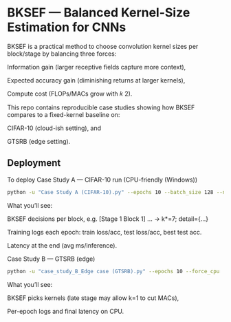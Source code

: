 
# BKSEF — Balanced Kernel-Size Estimation for CNNs

BKSEF is a practical method to choose convolution kernel sizes per block/stage by balancing three forces:

Information gain (larger receptive fields capture more context),

Expected accuracy gain (diminishing returns at larger kernels),

Compute cost (FLOPs/MACs grow with 
𝑘
2).

This repo contains reproducible case studies showing how BKSEF compares to a fixed-kernel baseline on:

CIFAR-10 (cloud-ish setting), and

GTSRB (edge setting). 


## Deployment

To deploy Case Study A — CIFAR-10 run (CPU-friendly (Windows))

```bash
python -u "Case Study A (CIFAR-10).py" --epochs 10 --batch_size 128 --no_cuda

```

What you’ll see:

BKSEF decisions per block, e.g. [Stage 1 Block 1] ... -> k*=7; detail={...}

Training logs each epoch: train loss/acc, test loss/acc, best test acc.

Latency at the end (avg ms/inference).

Case Study B — GTSRB (edge)
```bash
python -u "case_study_B_Edge case (GTSRB).py" --epochs 10 --force_cpu

```
What you’ll see:

BKSEF picks kernels (late stage may allow k=1 to cut MACs),

Per-epoch logs and final latency on CPU.
